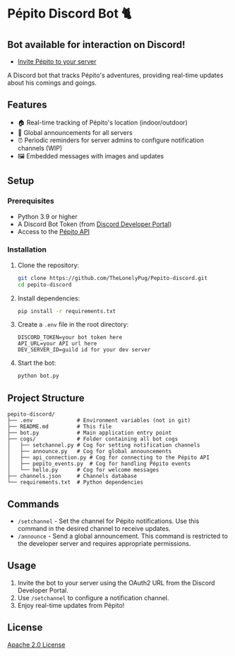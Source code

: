 # Pépito Discord Bot 🐈

## **Bot available for interaction on Discord!**
* [Invite Pépito to your server](https://discord.com/oauth2/authorize?client_id=1282732564657737788)

A Discord bot that tracks Pépito's adventures, providing real-time updates about his comings and goings.

## Features
- 🏠 Real-time tracking of Pépito's location (indoor/outdoor)
- 📢 Global announcements for all servers
- ⏰ Periodic reminders for server admins to configure notification channels (WIP)
- 🖼️ Embedded messages with images and updates

## Setup

### Prerequisites
- Python 3.9 or higher
- A Discord Bot Token (from [Discord Developer Portal](https://discord.com/developers/applications))
- Access to the [Pépito API](https://github.com/Clement87/Pepito-API)

### Installation

1. Clone the repository:
   ```bash
   git clone https://github.com/TheLonelyPug/Pepito-discord.git
   cd pepito-discord
   ```

2. Install dependencies:
   ```bash
   pip install -r requirements.txt
   ```

3. Create a `.env` file in the root directory:
   ```plaintext
   DISCORD_TOKEN=your bot token here
   API_URL=your API url here
   DEV_SERVER_ID=guild id for your dev server
   ```

4. Start the bot:
   ```bash
   python bot.py
   ```

## Project Structure
   ```
pepito-discord/
├── .env              # Environment variables (not in git)
├── README.md         # This file
├── bot.py            # Main application entry point
├── cogs/             # Folder containing all bot cogs
│   ├── setchannel.py # Cog for setting notification channels
│   ├── announce.py   # Cog for global announcements
│   ├── api_connection.py # Cog for connecting to the Pépito API
│   ├── pepito_events.py  # Cog for handling Pépito events
│   └── hello.py      # Cog for welcome messages
├── channels.json     # Channels database
└── requirements.txt  # Python dependencies
   ```

## Commands

* `/setchannel` - Set the channel for Pépito notifications. Use this command in the desired channel to receive updates.
* `/announce` - Send a global announcement. This command is restricted to the developer server and requires appropriate permissions.

## Usage
1. Invite the bot to your server using the OAuth2 URL from the Discord Developer Portal.
2. Use `/setchannel` to configure a notification channel.
3. Enjoy real-time updates from Pépito!

## License
[Apache 2.0 License](https://github.com/TheLonelyPug/Pepito-discord/blob/main/LICENSE)
